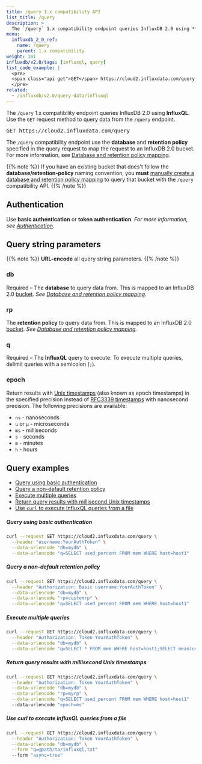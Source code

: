 ```yaml
---
title: /query 1.x compatibility API
list_title: /query
description: >
  The `/query` 1.x compatibility endpoint queries InfluxDB 2.0 using **InfluxQL**.
menu:
  influxdb_2_0_ref:
    name: /query
    parent: 1.x compatibility
weight: 301
influxdb/v2.0/tags: [influxql, query]
list_code_example: |
  <pre>
  <span class="api get">GET</span> https://cloud2.influxdata.com/query
  </pre>
related:
  - /influxdb/v2.0/query-data/influxql
---
```


The `/query` 1.x compatibility endpoint queries InfluxDB 2.0 using **InfluxQL**.
Use the `GET` request method to query data from the `/query` endpoint.

<pre>
<span class="api get">GET</span> https://cloud2.influxdata.com/query
</pre>

The `/query` compatibility endpoint use the **database** and **retention policy**
specified in the query request to map the request to an InfluxDB 2.0 bucket.
For more information, see [Database and retention policy mapping](/influxdb/v2.0/reference/api/influxdb-1x/dbrp).

{{% note %}}
If you have an existing bucket that does't follow the **database/retention-policy** naming convention,
you **must** [manually create a database and retention policy mapping](/influxdb/v2.0/reference/api/influxdb-1x/dbrp/#manually-create-and-manage-dbrp-mappings)
to query that bucket with the `/query` compatibility API.
{{% /note %}}

## Authentication
Use **basic authentication** or **token authentication**.
_For more information, see [Authentication](/influxdb/v2.0/reference/api/influxdb-1x/#authentication)._

## Query string parameters

{{% note %}}
**URL-encode** all query string parameters.
{{% /note %}}

### db
<span class="req">Required</span> – The **database** to query data from.
This is mapped to an InfluxDB 2.0 [bucket](/influxdb/v2.0/reference/glossary/#bucket).
_See [Database and retention policy mapping](/influxdb/v2.0/reference/api/influxdb-1x/dbrp/)._

### rp
The **retention policy** to query data from.
This is mapped to an InfluxDB 2.0 [bucket](/influxdb/v2.0/reference/glossary/#bucket).
_See [Database and retention policy mapping](/influxdb/v2.0/reference/api/influxdb-1x/dbrp/)._

### q
<span class="req">Required</span> – The **InfluxQL** query to execute.
To execute multiple queries, delimit queries with a semicolon (`;`).

### epoch
Return results with [Unix timestamps](/influxdb/v2.0/reference/glossary/#unix-timestamp)
(also known as epoch timestamps) in the specified precision instead of
[RFC3339 timestamps](/influxdb/v2.0/reference/glossary/#rfc3339-timestamp) with nanosecond precision.
The following precisions are available:

- `ns` - nanoseconds
- `u` or `µ` - microseconds
- `ms` - milliseconds
- `s` - seconds
- `m` - minutes
- `h` - hours

## Query examples

- [Query using basic authentication](#query-using-basic-authentication)
- [Query a non-default retention policy](#query-a-non-default-retention-policy)
- [Execute multiple queries](#execute-multiple-queries)
- [Return query results with millisecond Unix timestamps](#return-query-results-with-millisecond-unix-timestamps)
- [Use `curl` to execute InfluxQL queries from a file](#use-curl-to-execute-influxql-queries-from-a-file)

##### Query using basic authentication
```sh
curl --request GET https://cloud2.influxdata.com/query \
  --header "username:YourAuthToken" \
  --data-urlencode "db=mydb" \
  --data-urlencode "q=SELECT used_percent FROM mem WHERE host=host1"
```

##### Query a non-default retention policy
```sh
curl --request GET https://cloud2.influxdata.com/query \
  --header "Authorization: Basic username:YourAuthToken" \
  --data-urlencode "db=mydb" \
  --data-urlencode "rp=customrp" \
  --data-urlencode "q=SELECT used_percent FROM mem WHERE host=host1"
```

##### Execute multiple queries
```sh
curl --request GET https://cloud2.influxdata.com/query \
  --header "Authorization: Token YourAuthToken" \
  --data-urlencode "db=mydb" \
  --data-urlencode "q=SELECT * FROM mem WHERE host=host1;SELECT mean(used_percent) FROM mem WHERE host=host1 GROUP BY time(10m)"
```

##### Return query results with millisecond Unix timestamps
```sh
curl --request GET https://cloud2.influxdata.com/query \
  --header "Authorization: Token YourAuthToken" \
  --data-urlencode "db=mydb" \
  --data-urlencode "rp=myrp" \
  --data-urlencode "q=SELECT used_percent FROM mem WHERE host=host1"
  --data-urlencode "epoch=ms"
```

##### Use curl to execute InfluxQL queries from a file
```sh
curl --request GET https://cloud2.influxdata.com/query \
  --header "Authorization: Token YourAuthToken" \
  --data-urlencode "db=mydb" \
  --form "q=@path/to/influxql.txt"
  --form "async=true"
```
